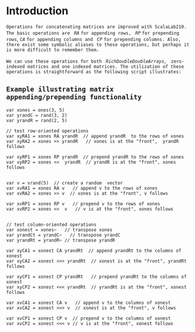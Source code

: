 # Introduction #

`Operations for concatenating matrices are improved with ScalaLab210. The basic operations are ` _`RA`_ `for appending rows, ` _`RP`_ `for prepending rows`, _`CA`_ `for appending columns and ` _`CP`_ `for prepending columns. Also, there exist some symbolic aliases to these operations, but perhaps it is more difficult to remember them. `

`We can use these operations for both ` _`RichDoubleDoubleArrays, `_ `zero-indexed matrices and one indexed matrices. The utilization of these operations is straightforward as the following script illustrates: `

## `Example illustrating matrix appending/prepending functionality` ##

```
var xones = ones(3, 5)
var yrandC = rand(3, 2)
var yrandR = rand(2, 5)

// test row-oriented operations
var xyRA1 = xones RA yrandR  // append yrandR  to the rows of xones
var xyRA2 = xones >> yrandR   // xones is at the "front",  yrandR follows

var xyRP1 = xones RP yrandR  // prepend yrandR to the rows of xones
var xyRP2 = xones <<  yrandR  // yrandR is at the "front", xones follows


var v = vrand(5)  // create a random  vector
var xvRA1 = xones RA v   // append v to the rows of xones
var xvRA2 = xones >> v  // xones is at the "front", v follows

var xvRP1 = xones RP v   // prepend v to the rows of xones
var xvRP2 = xones <<  v   // v is at the "front", xones follows


// test column-oriented operations
var xonest = xones~   // transpose xones
var yrandCt = yrandC~   // transpose yrandC
var yrandRt = yrandR~ // transpose yrandR

var xyCA1 = xonest CA yrandRt  // append yrandRt to the columns of xonest
var xyCA2 = xonest >>> yrandRt  // xonest is at the "front", yrandRt follows

var xyCP1 = xonest CP yrandRt   // prepend yrandRt to the columns of xonest
var xyCP2 = xonest <<< yrandRt  // yrandRt is at the "front", xonest follows

var xvCA1 = xonest CA v   // append v to the columns of xonest
var xvCA2 = xonest >>> v  // xonest is at the "front", v follows

var xvCP1 = xonest CP v  // prepend v to the columns of xonest
var xvCP2 = xonest <<< v // v is at the "front", xonest follows






```